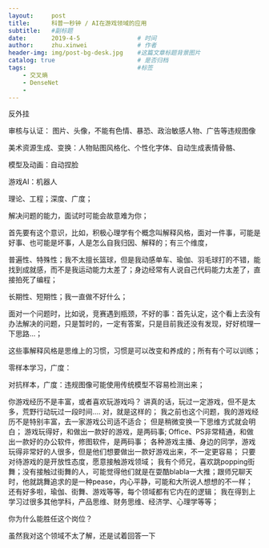 ```yaml
---
layout:     post
title:      科普一秒钟 / AI在游戏领域的应用
subtitle:   #副标题
date:       2019-4-5 				# 时间
author:     zhu.xinwei 		    	# 作者
header-img: img/post-bg-desk.jpg	#这篇文章标题背景图片
catalog: true 						# 是否归档
tags:								#标签
    - 交叉熵
    - DenseNet
    - 
---
```



反外挂



审核与认证： 图片、头像，不能有色情、暴恐、政治敏感人物、广告等违规图像

美术资源生成、变换：人物贴图风格化、个性化字体、自动生成表情骨骼、

模型及动画：自动捏脸

游戏AI：机器人


理论、工程；深度、广度；

解决问题的能力，面试时可能会故意难为你；

首先要有这个意识，比如，积极心理学有个概念叫解释风格，面对一件事，可能是好事、也可能是坏事，人是怎么自我归因、解释的；有三个维度，

普遍性、特殊性；我不太擅长篮球，但是我动感单车、瑜伽、羽毛球打的不错，能找到成就感，而不是我运动能力太差了；身边经常有人说自己代码能力太差了，直接拍死了编程；

长期性、短期性；我一直做不好什么；

面对一个问题时，比如说，竞赛遇到瓶颈，不好的事：首先认定，这个看上去没有办法解决的问题，只是暂时的，一定有答案，只是目前我还没有发现，好好梳理一下思路...； 

这些事解释风格是思维上的习惯，习惯是可以改变和养成的；所有有个可以训练；



零样本学习，广度：
 

对抗样本，广度：违规图像可能使用传统模型不容易检测出来；


你游戏经历不是丰富，或者喜欢玩游戏吗？
讲真的话，玩过一定游戏，但不是太多，荒野行动玩过一段时间....
对，就是这样的；
我之前也这个问题，我的游戏经历不是特别丰富，去一家游戏公司适不适合；
但是稍微变换一下思维方式就会明白；
游戏玩得好，和做出一款好的游戏，是两码事;
Office、PS非常精通，和做出一款好的办公软件，修图软件，是两码事；
各种游戏主播、身边的同学，游戏玩得非常好的人很多，但是他们想要做出一款好游戏出来，不一定更容易；
只要对待游戏的是开放性态度，愿意接触游戏领域；
我有个师兄，喜欢跳popping街舞；没有接触过街舞的人，可能觉得他们就是在耍酷blabla一大推；跟师兄聊天时，他就跳舞追求的是一种pease，内心平静，可能和大所说人想想的不一样；
还有好多啦，瑜伽、街舞、游戏等等，每个领域都有它内在的逻辑；
我在得到上学习过很多其他学科，产品思维、财务思维、经济学、心理学等等；

你为什么能胜任这个岗位？

虽然我对这个领域不太了解，还是试着回答一下